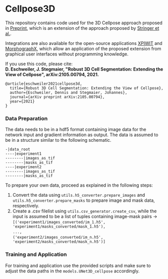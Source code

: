 # Cellpose3D

This repository contains code used for the 3D Cellpose approach proposed in [Preprint](https://arxiv.org/abs/2105.00794), which is an extension of the approach proposed by [Stringer et al.](https://doi.org/10.1038/s41592-020-01018-x).

Integrations are also available for the open-source applications [XPIWIT](https://bitbucket.org/jstegmaier/xpiwit/downloads/) and [MorphographX](https://morphographx.org/), which allow an application of the proposed extension from graphical user interfaces without programming knowledge.

If you use this code, please cite:<br>
<b>D. Eschweiler, J. Stegmaier, 
"Robust 3D Cell Segmentation: Extending the View of Cellpose", arXiv:2105.00794, 2021.</b>
```
@article{eschweiler2021cellpose3d,
  title={Robust 3D Cell Segmentation: Extending the View of Cellpose},
  author={Eschweiler, Dennis and Stegmaier, Johannes},
  journal={arXiv preprint arXiv:2105.00794},
  year={2021}
}
```


### Data Preparation
The data needs to be in a hdf5 format containing image data for the network input and gradient information as output.
The data is assumed to be in a structure similar to the following schematic.

`-|data_root`<br>
`----|experiment1`<br>
`--------|images_as_tif`<br>
`--------|masks_as_tif`<br>
`----|experiment2`<br>
`--------|images_as_tif`<br>
`--------|masks_as_tif`<br>

To prepare your own data, proceed as explained in the following steps:
1. Convert the data using `utils.h5_converter.prepare_images` and `utils.h5_converter.prepare_masks` to prepare image and mask data, respectively.
2. Create a .csv filelist using `utils.csv_generator.create_csv`, while the input is assumed to be a list of tuples containing image-mask pairs -> <br>
`[('experiment1/images_converted/im_1.h5', 'experiment1/masks_converted/mask_1.h5'),`<br>
  `...,`<br>
  `('experiment2/images_converted/im_n.h5', 'experiment2/masks_converted/mask_n.h5')]`<br>
  
  
### Training and Application
For training and application use the provided scripts and make sure to adjust the data paths in the `models.UNet3D_cellpose` accordingly.
